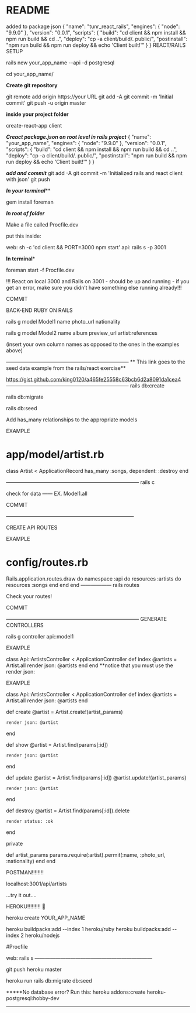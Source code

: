 # README

added to package json
{
    "name": "tunr_react_rails",
    "engines": {
      "node": "9.9.0"
    },
    "version": "0.0.1",
    "scripts": {
      "build": "cd client && npm install && npm run build && cd ..",
      "deploy": "cp -a client/build/. public/",
      "postinstall": "npm run build && npm run deploy && echo 'Client built!'"
    }
  }
  REACT/RAILS SETUP


  rails new your_app_name --api -d postgresql


  cd your_app_name/

  **Create git repository**

  git remote add origin https://your URL
  git add -A
  git commit -m 'Initial commit'
  git push -u origin master


  ****inside your project folder****


  create-react-app client

  ***Creact package.json on root level in rails project***
  {
      "name": "your_app_name",
      "engines": {
        "node": "9.9.0"
      },
      "version": "0.0.1",
      "scripts": {
        "build": "cd client && npm install && npm run build && cd ..",
        "deploy": "cp -a client/build/. public/",
        "postinstall": "npm run build && npm run deploy && echo 'Client built!'"
      }
    }




  *****add and commit*****
  git add -A
  git commit -m 'Initialized rails and react client with json'
  git push


  ***In your terminal*****

  gem install foreman


  ***In root of folder***

  Make a file called     Procfile.dev


  put this inside:

  web: sh -c 'cd client && PORT=3000 npm start'
  api: rails s -p 3001

  **In terminal***

  foreman start -f Procfile.dev

  !!! React on local 3000 and Rails on 3001 - should be up and running - if you get an error, make sure you didn’t have something else running already!!!

  COMMIT


  BACK-END RUBY ON RAILS

rails g model Model1 name photo_url nationality


 rails g model Model2 name album preview_url artist:references

(insert your own column names as opposed to the ones in the examples above)

————————————————————————
** This link goes to the seed data example from the rails/react exercise**

https://gist.github.com/king0120/a465fe25558c63bcb6d2a8091da1cea4
————————————————————————
rails db:create

rails db:migrate

rails db:seed


Add has_many relationships to the appropriate models

EXAMPLE
# app/model/artist.rb

class Artist < ApplicationRecord
  has_many :songs, dependent: :destroy
end

——————————————————————————
rails c

check for data —— EX.          Model1.all

COMMIT

—————————————————————————

CREATE API ROUTES

EXAMPLE
# config/routes.rb

Rails.application.routes.draw do
  namespace :api do
    resources :artists do
      resources :songs
    end
  end
end
——————
rails routes

Check your routes!

COMMIT

——————————————————————————
GENERATE CONTROLLERS

rails g controller api::model1


EXAMPLE

class Api::ArtistsController < ApplicationController
    def index
      @artists = Artist.all
      render json: @artists
    end
  end
**notice that you must use the render json:

EXAMPLE

class Api::ArtistsController < ApplicationController
  def index
    @artists = Artist.all
    render json: @artists
  end

  def create
    @artist = Artist.create!(artist_params)

    render json: @artist
  end

  def show
    @artist = Artist.find(params[:id])

    render json: @artist
  end

  def update
    @artist = Artist.find(params[:id])
    @artist.update!(artist_params)

    render json: @artist
  end

  def destroy
    @artist = Artist.find(params[:id]).delete

    render status: :ok
  end

  private

  def artist_params
    params.require(:artist).permit(:name, :photo_url, :nationality)
  end
end

POSTMAN!!!!!!!!

localhost:3001/api/artists

…try it out….

HEROKU!!!!!!!!! 💩

heroku create YOUR_APP_NAME 

heroku buildpacks:add --index 1 heroku/ruby
heroku buildpacks:add --index 2 heroku/nodejs

#Procfile

web: rails s
———————————————————————

git push heroku master

heroku run rails db:migrate db:seed


*****No database error?
Run this:
heroku addons:create heroku-postgresql:hobby-dev
**********************
